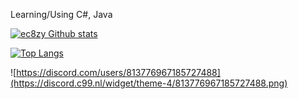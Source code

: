 Learning/Using C#, Java


[![ec8zy Github stats](https://github-readme-stats.vercel.app/api?username=ect8zy&theme=cobalt)](https://github.com/anuraghazra/github-readme-stats)

[![Top Langs](https://github-readme-stats.vercel.app/api/top-langs/?username=ect8zy&theme=cobalt)](https://github.com/anuraghazra/github-readme-stats)

![https://discord.com/users/813776967185727488](https://discord.c99.nl/widget/theme-4/813776967185727488.png)


